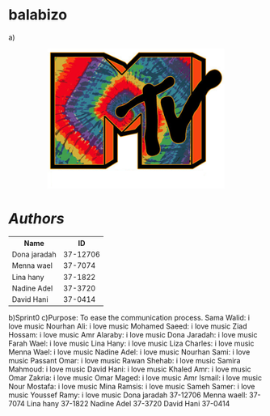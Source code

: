 # balabizo
a)
<p align="center">
  <img src="https://github.com/nourhanAlimohamed/balabizo/blob/master/MTV%20Tie%20Dye.jpg?raw=true" width="350"/>
</p>
<h1 style=font-style:italic;background-color: lightblue;> 
Authors
</h1>

<table style="width:100%">
<tr> 
         <th> Name </th>
         <th> ID </th>
</tr>
         
<tr>
         <td> Dona jaradah  </td>
         <td> 37-12706 </td>
         
</tr>
         
<tr>
         <td> Menna wael</td>
         <td>37-7074</td>
</tr>
           
<tr>
         <td> Lina hany </td>
         <td>37-1822 </td>
</tr> 

<tr>
         <td>Nadine Adel</td>
         <td>  37-3720  </td>
</tr> 
           
<tr>
         <td>David Hani   </td>
         <td> 37-0414 </td>
</tr>

</table>
    

b)Sprint0
c)Purpose: To ease the communication process.
Sama Walid: i love music
Nourhan Ali:  i love music
Mohamed Saeed: i love music
Ziad Hossam: i love music
Amr Alaraby: i love music
Dona Jaradah: i love music
Farah Wael: i love music
Lina Hany: i love music
Liza Charles: i love music
Menna Wael: i love music
Nadine Adel: i love music
Nourhan Sami: i love music
Passant Omar: i love music
Rawan Shehab: i love music
Samira Mahmoud: i love music
David Hani: i love music
Khaled Amr: i love music
Omar Zakria: i love music
Omar Maged: i love music
Amr Ismail: i love music
Nour Mostafa: i love music
Mina Ramsis: i love music
Sameh Samer: i love music
Youssef Ramy: i love music 
Dona jaradah 37-12706
Menna waell: 37-7074
Lina hany 37-1822
Nadine Adel 37-3720
David Hani 37-0414
